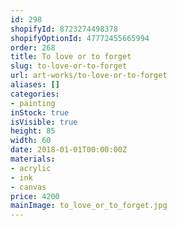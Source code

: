 ```yaml
---
id: 298
shopifyId: 8723274498378
shopifyOptionId: 47772455665994
order: 268
title: To love or to forget
slug: to-love-or-to-forget
url: art-works/to-love-or-to-forget
aliases: []
categories:
- painting
inStock: true
isVisible: true
height: 85
width: 60
date: 2018-01-01T00:00:00Z
materials:
- acrylic
- ink
- canvas
price: 4200
mainImage: to_love_or_to_forget.jpg
---
```

